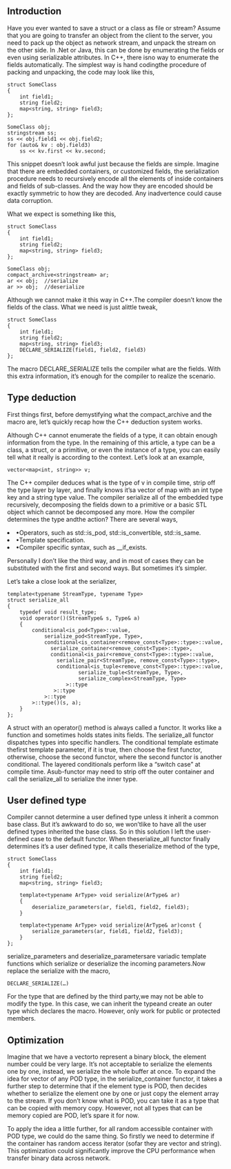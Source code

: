 <h2>Introduction</h2>

Have you ever wanted to save a struct or a class as file or stream? Assume that you are going to transfer an object from the client to the server, you need to pack up the object as network stream, and unpack the stream on the other side. In .Net or Java, this can be done by enumerating the fields or even using serializable attributes. In C++, there isno way to enumerate the fields automatically. The simplest way is hand codingthe procedure of packing and unpacking, the code may look like this,


    struct SomeClass
    {
        int field1;
        string field2;
        map<string, string> field3;
    };

    SomeClass obj;
    stringstream ss;
    ss << obj.field1 << obj.field2;
    for (auto& kv : obj.field3)
        ss << kv.first << kv.second;

 

This snippet doesn’t look awful just because the fields are simple. Imagine that there are embedded containers, or customized fields, the serialization procedure needs to recursively encode all the elements of inside containers and fields of sub-classes. And the way how they are encoded should be exactly symmetric to how they are decoded. Any inadvertence could cause data corruption.

What we expect is something like this,

    struct SomeClass
    {
        int field1;
        string field2;
        map<string, string> field3;
    };

    SomeClass obj;
    compact_archive<stringstream> ar;
    ar << obj;  //serialize
    ar >> obj;  //deserialize

Although we cannot make it this way in C++.The compiler doesn’t know the fields of the class. What we need is just alittle tweak,

    struct SomeClass
    {
        int field1;
        string field2;
        map<string, string> field3;
        DECLARE_SERIALIZE(field1, field2, field3)
    };

The macro DECLARE_SERIALIZE tells the compiler what are the fields. With this extra information, it’s enough for the compiler to realize the scenario.

<h2>Type deduction</h2>

First things first, before demystifying what the compact_archive and the macro are, let’s quickly recap how the C++ deduction system works.

Although C++ cannot enumerate the fields of a type, it can obtain enough information from the type. In the remaining of this article, a type can be a class, a struct, or a primitive, or even the instance of a type, you can easily tell what it really is according to the context. Let’s look at an example,

    vector<map<int, string>> v;

The C++ compiler deduces what is the type of v in compile time, strip off the type layer by layer, and finally knows it’sa vector of map with an int type key and a string type value. The compiler serialize all of the embedded type recursively, decomposing the fields down to a primitive or a basic STL object which cannot be decomposed any more.
How the compiler determines the type andthe action?
There are several ways,

<li>•Operators, such as std::is_pod, std::is_convertible, std::is_same.</li>
<li>•Template specification.</li>
<li>•Compiler specific syntax, such as __if_exists.</li>

Personally I don’t like the third way, and in most of cases they can be substituted with the first and second ways. But sometimes it’s simpler.

Let’s take a close look at the serializer,

    template<typename StreamType, typename Type>
    struct serialize_all
    {
        typedef void result_type;
        void operator()(StreamType& s, Type& a)
        {
            conditional<is_pod<Type>::value,
                serialize_pod<StreamType, Type>,
                conditional<is_container<remove_const<Type>::type>::value,
                  serialize_container<remove_const<Type>::type>,
                  conditional<is_pair<remove_const<Type>::type>::value,
                    serialize_pair<StreamType, remove_const<Type>::type>,
                    conditional<is_tuple<remove_const<Type>::type>::value,
                           serialize_tuple<StreamType, Type>,
                           serialize_complex<StreamType, Type>
                       >::type
                   >::type
                >::type
            >::type()(s, a);
        }
    };


A struct with an operator() method is always called a functor. It works like a function and sometimes holds states inits fields. The serialize_all functor dispatches types into specific handlers. The conditional template estimate thefirst template parameter, if it is true, then choose the first functor, otherwise, choose the second functor, where the second functor is another conditional. The layered conditionals perform like a “switch case” at compile time. Asub-functor may need to strip off the outer container and call the serialize_all to serialize the inner type.

<h2>User defined type</h2>

Compiler cannot determine a user defined type unless it inherit a common base class. But it’s awkward to do so, we won’tlike to have all the user defined types inherited the base class. So in this solution I left the user-defined case to the default functor. When theserialize_all functor finally determines it’s a user defined type, it calls theserialize method of the type,
 

    struct SomeClass
    {
        int field1;
        string field2;
        map<string, string> field3;

        template<typename ArType> void serialize(ArType& ar)
        {
            deserialize_parameters(ar, field1, field2, field3);
        }
 
        template<typename ArType> void serialize(ArType& ar)const {
            serialize_parameters(ar, field1, field2, field3);
        }
    };

 

serialize_parameters and deserialize_parametersare variadic template functions which serialize or deserialize the incoming parameters.Now replace the serialize with the macro,

    DECLARE_SERIALIZE(…)

For the type that are defined by the third party,we may not be able to modify the type. In this case, we can inherit the typeand create an outer type which declares the macro. However, only work for public or protected members.

<h2>Optimization</h2>

Imagine that we have a vector<char>to represent a binary block, the element number could be very large. It’s not acceptable to serialize the elements one by one, instead, we serialize the whole buffer at once. To expand the idea for vector of any POD type, in the serialize_container functor, it takes a further step to determine that if the element type is POD, then decides whether to serialize the element one by one or just copy the element array to the stream. If you don’t know what is POD, you can take it as a type that can be copied with memory copy. However, not all types that can be memory copied are POD, let’s spare it for now.

To apply the idea a little further, for all random accessible container with POD type, we could do the same thing. So firstly we need to determine if the container has random access iterator (sofar they are vector and string). This optimization could significantly improve the CPU performance when transfer binary data across network.

